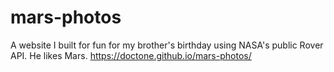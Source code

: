 # mars-photos
A website I built for fun for my brother's birthday using NASA's public Rover API. He likes Mars.
https://doctone.github.io/mars-photos/
